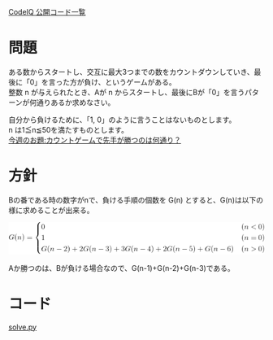 [CodeIQ 公開コード一覧](../README.md)

# 問題
ある数からスタートし、交互に最大3つまでの数をカウントダウンしていき、最後に「0」を言った方が負け、というゲームがある。  
整数 n が与えられたとき、Aが n からスタートし、最後にBが「0」を言うパターンが何通りあるか求めなさい。  

自分から負けるために、「1, 0」のように言うことはないものとします。  
n は1≦n≦50を満たすものとします。  
[今週のお題:カウントゲームで先手が勝つのは何通り？](https://codeiq.jp/q/3467)


# 方針
Bの番である時の数字がnで、負ける手順の個数を G(n) とすると、G(n)は以下の様に求めることが出来る。

<img src="exp1.gif"/>  

<!--
  G(n) = \begin{cases}
    0 & (n<0) \\
    1 & (n=0) \\
    G(n-2)+2G(n-3)+3G(n-4)+2G(n-5)+G(n-6) & (n>0)
  \end{cases}
-->

Aか勝つのは、Bが負ける場合なので、G(n-1)+G(n-2)+G(n-3)である。

# コード
[solve.py](solve.py)
